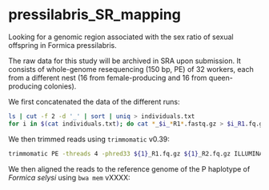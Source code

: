 # pressilabris_SR_mapping
Looking for a genomic region associated with the sex ratio of sexual offspring in Formica pressilabris.

The raw data for this study will be archived in SRA upon submission. It consists of whole-genome resequencing (150 bp, PE) of 32 workers, each from a different nest (16 from female-producing and 16 from queen-producing colonies).

We first concatenated the data of the different runs:

```bash
ls | cut -f 2 -d '_' | sort | uniq > individuals.txt
for i in $(cat individuals.txt); do cat *_$i_*R1*.fastq.gz > $i_R1.fq.gz; cat *_$i_*R2*.fastq.gz > $i_R2.fq.gz; done
```

We then trimmed reads using `trimmomatic` v0.39:
```bash
trimmomatic PE -threads 4 -phred33 ${1}_R1.fq.gz ${1}_R2.fq.gz ILLUMINACLIP:NexteraPE-PE:2:25:10 -baseout ${1}.fq.gz LEADING:3 TRAILING:3 SLIDINGWINDOW:4:20 MINLEN:25
```

We then aligned the reads to the reference genome of the P haplotype of *Formica selysi* using `bwa mem` vXXXX:
```bash

```
